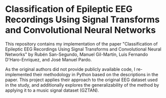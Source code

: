 # Classification of Epileptic EEG Recordings Using Signal Transforms and Convolutional Neural Networks

This repository contains my implementation of the paper "Classification of Epileptic EEG Recordings Using Signal Transforms and Convolutional Neural Networks" by Rubén San-Segundo, Manuel Gil-Martín, Luis Fernando D'Haro-Enríquez, and José Manuel Pardo.

As the original authors did not provide publicly available code, I re-implemented their methodology in Python based on the descriptions in the paper. This project applies their approach to the original EEG dataset used in the study, and additionally explores the generalizability of the method by applying it to a music signal dataset (GZTAN).
